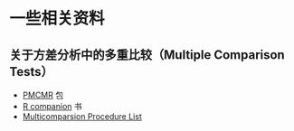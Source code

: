 
# 一些相关资料

## 关于方差分析中的多重比较（Multiple Comparison Tests）


- [PMCMR](https://cran.r-project.org/web/packages/PMCMR/vignettes/PMCMR.pdf) 包
- [R companion](http://rcompanion.org/handbook/) 书
- [Multicomparsion Procedure List](https://analyse-it.com/docs/user-guide/comparegroups/multiplecomparisonprocedures)






